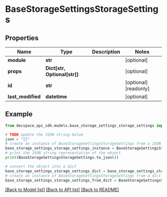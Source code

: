 # BaseStorageSettingsStorageSettings

## Properties

Name | Type | Description | Notes
------------ | ------------- | ------------- | -------------
**module** | **str** |  | [optional] 
**props** | **Dict[str, Optional[str]]** |  | [optional] 
**id** | **str** |  | [optional] [readonly] 
**last_modified** | **datetime** |  | [optional] 

## Example

```python
from docspace_api_sdk.models.base_storage_settings_storage_settings import BaseStorageSettingsStorageSettings

# TODO update the JSON string below
json = "{}"
# create an instance of BaseStorageSettingsStorageSettings from a JSON string
base_storage_settings_storage_settings_instance = BaseStorageSettingsStorageSettings.from_json(json)
# print the JSON string representation of the object
print(BaseStorageSettingsStorageSettings.to_json())

# convert the object into a dict
base_storage_settings_storage_settings_dict = base_storage_settings_storage_settings_instance.to_dict()
# create an instance of BaseStorageSettingsStorageSettings from a dict
base_storage_settings_storage_settings_from_dict = BaseStorageSettingsStorageSettings.from_dict(base_storage_settings_storage_settings_dict)
```
[[Back to Model list]](../README.md#documentation-for-models) [[Back to API list]](../README.md#documentation-for-api-endpoints) [[Back to README]](../README.md)


